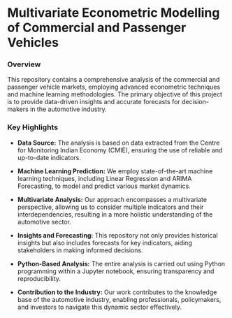 # Multivariate Econometric Modelling of Commercial and Passenger Vehicles

### Overview

This repository contains a comprehensive analysis of the commercial and passenger vehicle markets, employing advanced econometric techniques and machine learning methodologies. The primary objective of this project is to provide data-driven insights and accurate forecasts for decision-makers in the automotive industry.

### Key Highlights

- **Data Source:** The analysis is based on data extracted from the Centre for Monitoring Indian Economy (CMIE), ensuring the use of reliable and up-to-date indicators.

- **Machine Learning Prediction:** We employ state-of-the-art machine learning techniques, including Linear Regression and ARIMA Forecasting, to model and predict various market dynamics.

- **Multivariate Analysis:** Our approach encompasses a multivariate perspective, allowing us to consider multiple indicators and their interdependencies, resulting in a more holistic understanding of the automotive sector.

- **Insights and Forecasting:** This repository not only provides historical insights but also includes forecasts for key indicators, aiding stakeholders in making informed decisions.

- **Python-Based Analysis:** The entire analysis is carried out using Python programming within a Jupyter notebook, ensuring transparency and reproducibility.

- **Contribution to the Industry:** Our work contributes to the knowledge base of the automotive industry, enabling professionals, policymakers, and investors to navigate this dynamic sector effectively.
